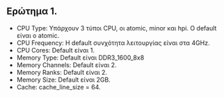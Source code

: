 ## Ερώτημα 1.
* CPU Type:  Υπάρχουν 3 τύποι CPU, οι atomic, minor και hpi. Ο default είναι ο atomic.
* CPU Frequency: Η default συνχότητα λειτουργίας είναι στα 4GHz.
* CPU Cores: Default είναι 1.
* Memory Type: Default είναι DDR3_1600_8x8
* Memory Channels: Default είναι 2.
* Memory Ranks: Default είναι 2.
* Memory Size: Default είναι 2GB.
* Cache: cache_line_size = 64.

